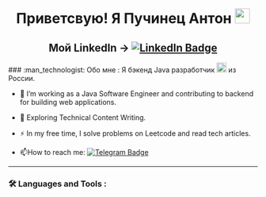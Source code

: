 <div id="header" align="center">
  <h1>
  Приветсвую! Я Пучинец Антон
    <img src="https://media.giphy.com/media/hvRJCLFzcasrR4ia7z/giphy.gif" width="30px"/>
</div>
<div id="badges" align="center">
  <h2>Мой LinkedIn ->
  <a href = "https://www.linkedin.com/in/apuchinets/">
  <img src="https://img.shields.io/badge/LinkedIn-blue?style=for-the-badge&logo=linkedin&logoColor=white" alt="LinkedIn Badge"/>
  </a>  
</h1>
</div>
<div id="counter" align="center">
  <img src="https://komarev.com/ghpvc/?username=CatFindus&style=flat-square&color=blue" alt=""/>
  
  
</div>  
### :man_technologist: Обо мне :
Я бэкенд Java разработчик <img src="https://media.giphy.com/media/WUlplcMpOCEmTGBtBW/giphy.gif" width="20"> из России.

- :telescope: I’m working as a Java Software Engineer and contributing to backend for building web applications.

- :seedling: Exploring Technical Content Writing.

- :zap: In my free time, I solve problems on Leetcode and read tech articles.

- :mailbox:How to reach me: [![Telegram Badge](https://img.shields.io/badge/-@apuchinec-blue?style=flat&logo=Telegram&logoColor=white)](https://t.me/apuchinec)
---

### :hammer_and_wrench: Languages and Tools :
